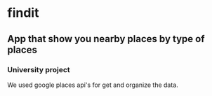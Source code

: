 # findit
## App that show you nearby places by type of places
### University project

We used google places api's for get and organize the data.